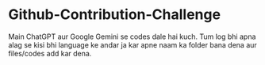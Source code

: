 # Github-Contribution-Challenge
Main ChatGPT aur Google Gemini se codes dale hai kuch. Tum log bhi apna alag se kisi bhi language ke andar ja kar apne naam ka folder bana dena aur files/codes add kar dena.